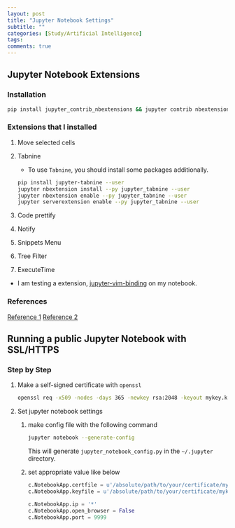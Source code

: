 ```yaml
---
layout: post
title: "Jupyter Notebook Settings"
subtitle: ""
categories: [Study/Artificial Intelligence]
tags:
comments: true
---
```


## Jupyter Notebook Extensions

### Installation

``` bash
pip install jupyter_contrib_nbextensions && jupyter contrib nbextension install
```

### Extensions that I installed

1. Move selected cells
2. Tabnine
    - To use `Tabnine`, you should install some packages additionally.

    ``` bash
    pip install jupyter-tabnine --user
    jupyter nbextension install --py jupyter_tabnine --user
    jupyter nbextension enable --py jupyter_tabnine --user
    jupyter serverextension enable --py jupyter_tabnine --user
    ```

3. Code prettify
4. Notify
5. Snippets Menu
6. Tree Filter
7. ExecuteTime

- I am testing a extension, [jupyter-vim-binding](https://github.com/lambdalisue/jupyter-vim-binding) on my notebook.

### References

[Reference 1](https://www.tabnine.com/blog/top-12-jupyter-notebook-extensions/)
[Reference 2](https://www.tabnine.com/install/jupyternotebook)

## Running a public Jupyter Notebook with SSL/HTTPS

### Step by Step

1. Make a self-signed certificate with `openssl`

    ``` bash
    openssl req -x509 -nodes -days 365 -newkey rsa:2048 -keyout mykey.key -out mycert.pem
    ```

2. Set jupyter notebook settings

    1. make config file with the following command

        ``` bash
        jupyter notebook --generate-config
        ```

        This will generate `jupyter_notebook_config.py` in the `~/.jupyter` directory.

    2. set appropriate value like below

        ``` python
        c.NotebookApp.certfile = u'/absolute/path/to/your/certificate/mycert.pem'
        c.NotebookApp.keyfile = u'/absolute/path/to/your/certificate/mykey.key'

        c.NotebookApp.ip = '*'
        c.NotebookApp.open_browser = False
        c.NotebookApp.port = 9999
        ```
